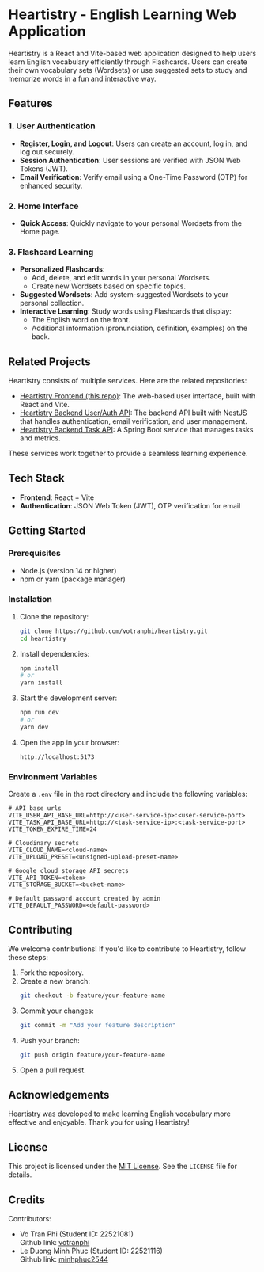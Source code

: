 # Heartistry - English Learning Web Application

Heartistry is a React and Vite-based web application designed to help users learn English vocabulary efficiently through Flashcards. Users can create their own vocabulary sets (Wordsets) or use suggested sets to study and memorize words in a fun and interactive way.

## Features

### 1. User Authentication
- **Register, Login, and Logout**: Users can create an account, log in, and log out securely.
- **Session Authentication**: User sessions are verified with JSON Web Tokens (JWT).
- **Email Verification**: Verify email using a One-Time Password (OTP) for enhanced security.

### 2. Home Interface
- **Quick Access**: Quickly navigate to your personal Wordsets from the Home page.

### 3. Flashcard Learning
- **Personalized Flashcards**: 
  - Add, delete, and edit words in your personal Wordsets.
  - Create new Wordsets based on specific topics.
- **Suggested Wordsets**: Add system-suggested Wordsets to your personal collection.
- **Interactive Learning**: Study words using Flashcards that display:
  - The English word on the front.
  - Additional information (pronunciation, definition, examples) on the back.

## Related Projects

Heartistry consists of multiple services. Here are the related repositories:

- [Heartistry Frontend (this repo)](https://github.com/votranphi/heartistry): The web-based user interface, built with React and Vite.
- [Heartistry Backend User/Auth API](https://github.com/votranphi/heartistry-user-api): The backend API built with NestJS that handles authentication, email verification, and user management.
- [Heartistry Backend Task API](https://github.com/votranphi/heartistry-task-api): A Spring Boot service that manages tasks and metrics.

These services work together to provide a seamless learning experience.

## Tech Stack

- **Frontend**: React + Vite
- **Authentication**: JSON Web Token (JWT), OTP verification for email

## Getting Started

### Prerequisites
- Node.js (version 14 or higher)
- npm or yarn (package manager)

### Installation

1. Clone the repository:
   ```bash
   git clone https://github.com/votranphi/heartistry.git
   cd heartistry
   ```

2. Install dependencies:
   ```bash
   npm install
   # or
   yarn install
   ```

3. Start the development server:
   ```bash
   npm run dev
   # or
   yarn dev
   ```

4. Open the app in your browser:
   ```
   http://localhost:5173
   ```

### Environment Variables
Create a `.env` file in the root directory and include the following variables:
```env
# API base urls
VITE_USER_API_BASE_URL=http://<user-service-ip>:<user-service-port>
VITE_TASK_API_BASE_URL=http://<task-service-ip>:<task-service-port>
VITE_TOKEN_EXPIRE_TIME=24

# Cloudinary secrets
VITE_CLOUD_NAME=<cloud-name>
VITE_UPLOAD_PRESET=<unsigned-upload-preset-name>

# Google cloud storage API secrets
VITE_API_TOKEN=<token>
VITE_STORAGE_BUCKET=<bucket-name>

# Default password account created by admin
VITE_DEFAULT_PASSWORD=<default-password>
```

## Contributing

We welcome contributions! If you'd like to contribute to Heartistry, follow these steps:

1. Fork the repository.
2. Create a new branch:
   ```bash
   git checkout -b feature/your-feature-name
   ```
3. Commit your changes:
   ```bash
   git commit -m "Add your feature description"
   ```
4. Push your branch:
   ```bash
   git push origin feature/your-feature-name
   ```
5. Open a pull request.

## Acknowledgements

Heartistry was developed to make learning English vocabulary more effective and enjoyable. Thank you for using Heartistry!

## License

This project is licensed under the [MIT License](LICENSE). See the `LICENSE` file for details.

## Credits
Contributors:
- Vo Tran Phi (Student ID: 22521081)  
Github link: [votranphi](https://github.com/votranphi) 
- Le Duong Minh Phuc (Student ID: 22521116)  
Github link: [minhphuc2544](https://github.com/minhphuc2544)